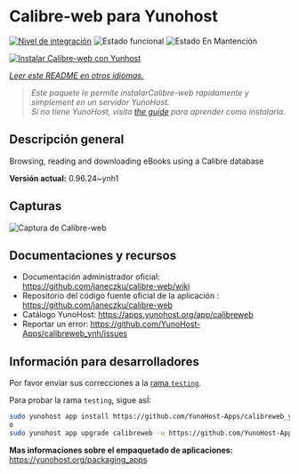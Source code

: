 <!--
Este archivo README esta generado automaticamente<https://github.com/YunoHost/apps/tree/master/tools/readme_generator>
No se debe editar a mano.
-->

# Calibre-web para Yunohost

[![Nivel de integración](https://dash.yunohost.org/integration/calibreweb.svg)](https://ci-apps.yunohost.org/ci/apps/calibreweb/) ![Estado funcional](https://ci-apps.yunohost.org/ci/badges/calibreweb.status.svg) ![Estado En Mantención](https://ci-apps.yunohost.org/ci/badges/calibreweb.maintain.svg)

[![Instalar Calibre-web con Yunhost](https://install-app.yunohost.org/install-with-yunohost.svg)](https://install-app.yunohost.org/?app=calibreweb)

*[Leer este README en otros idiomas.](./ALL_README.md)*

> *Este paquete le permite instalarCalibre-web rapidamente y simplement en un servidor YunoHost.*  
> *Si no tiene YunoHost, visita [the guide](https://yunohost.org/install) para aprender como instalarla.*

## Descripción general

Browsing, reading and downloading eBooks using a Calibre database

**Versión actual:** 0.96.24~ynh1

## Capturas

![Captura de Calibre-web](./doc/screenshots/screenshot.png)

## Documentaciones y recursos

- Documentación administrador oficial: <https://github.com/janeczku/calibre-web/wiki>
- Repositorio del código fuente oficial de la aplicación : <https://github.com/janeczku/calibre-web>
- Catálogo YunoHost: <https://apps.yunohost.org/app/calibreweb>
- Reportar un error: <https://github.com/YunoHost-Apps/calibreweb_ynh/issues>

## Información para desarrolladores

Por favor enviar sus correcciones a la [rama `testing`](https://github.com/YunoHost-Apps/calibreweb_ynh/tree/testing).

Para probar la rama `testing`, sigue asÍ:

```bash
sudo yunohost app install https://github.com/YunoHost-Apps/calibreweb_ynh/tree/testing --debug
o
sudo yunohost app upgrade calibreweb -u https://github.com/YunoHost-Apps/calibreweb_ynh/tree/testing --debug
```

**Mas informaciones sobre el empaquetado de aplicaciones:** <https://yunohost.org/packaging_apps>
